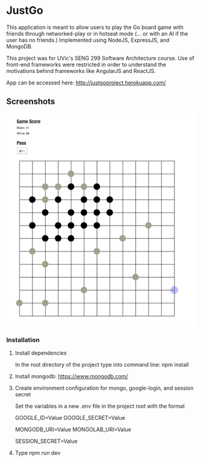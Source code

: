 # JustGo

This application is meant to allow users to play the Go board game
with friends through networked-play or in hotseat mode 
(... or with an AI if the user has no friends.)
Implemented using NodeJS, ExpressJS, and MongoDB.

This project was for UVic's SENG 299 Software Architecture course.
Use of front-end frameworks were restricted in order to understand the motivations 
behind frameworks like AngularJS and ReactJS.

App can be accessed here: http://justgoproject.herokuapp.com/

## Screenshots

![Screenshot](/doc/screenshot.png) 



### Installation

1. Install dependencies

    In the root directory of the project type into command line: npm install 

2. Install mongodb: https://www.mongodb.com/

3. Create environment configuration for mongo, google-login, and session secret

    Set the variables in a new .env file in the project root with the format
    
    GOOGLE_ID=Value
    GOOGLE_SECRET=Value
    
    MONGODB_URI=Value
    MONGOLAB_URI=Value
    
    SESSION_SECRET=Value
    
3. Type npm run dev
